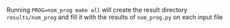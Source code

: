 Running `PROG=nom_prog make all` will create the result directory `results/nom_prog` and fill it with the results of `nom_prog.py` on each input file